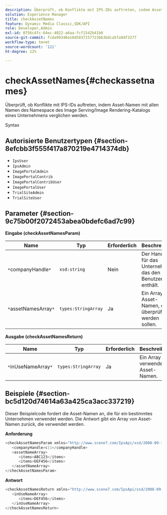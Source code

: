 ```yaml
---
description: Überprüft, ob Konflikte mit IPS-IDs auftreten, indem Asset-Namen mit allen Namen des Namespace des Image Serving/Image Rendering-Katalogs eines Unternehmens verglichen werden.
solution: Experience Manager
title: checkAssetNames
feature: Dynamic Media Classic,SDK/API
role: Developer,Admin
exl-id: 0756c4fc-64ec-4022-a6aa-fcf1542b41b0
source-git-commit: fcda99340a18d5037157723bb3bdca5fa9df3277
workflow-type: tm+mt
source-wordcount: '121'
ht-degree: 12%

---
```


# checkAssetNames{#checkassetnames}

Überprüft, ob Konflikte mit IPS-IDs auftreten, indem Asset-Namen mit allen Namen des Namespace des Image Serving/Image Rendering-Katalogs eines Unternehmens verglichen werden.

Syntax

## Autorisierte Benutzertypen {#section-8efcbb3f555f417a870219e4714374db}

* `IpsUser`
* `IpsAdmin`
* `ImagePortalAdmin`
* `ImagePortalContrib`
* `ImagePortalContribUser`
* `ImagePortalUser`
* `TrialSiteAdmin`
* `TrialSiteUser`

## Parameter {#section-9c75b00f2072453abea0bdefc6ad7c99}

**Eingabe (checkAssetNamesParam)**

| Name | Typ | Erforderlich | Beschreibung |
|---|---|---|---|
| `*`companyHandle`*` | `xsd:string` | Nein | Der Handle für das Unternehmen, das den Benutzer enthält. |
| `*`assetNamesArray`*` | `types:StringArray` | Ja | Ein Array von Asset-Namen, die überprüft werden sollen. |

**Ausgabe (checkAssetNamesReturn)**

| Name | Typ | Erforderlich | Beschreibung |
|---|---|---|---|
| `*`inUseNameArray`*` | `types:StringArray` | Ja | Ein Array der verwendeten Asset-Namen. |

## Beispiele {#section-bc5d120d74614a63a425ca3acc337219}

Dieser Beispielcode fordert die Asset-Namen an, die für ein bestimmtes Unternehmen verwendet werden. Die Antwort gibt ein Array von Asset-Namen zurück, die verwendet werden.

**Anforderung**

```java
<checkAssetNamesParam xmlns="http://www.scene7.com/IpsApi/xsd/2008-09-10">
   <companyHandle>c|1</companyHandle>
   <assetNameArray>
      <items>ABC123</items>
      <items>DEF456</items>
   </assetNameArray>
</checkAssetNamesParam>
```

**Antwort**

```java
<checkAssetNamesReturn xmlns="http://www.scene7.com/IpsApi/xsd/2008-09-10">
   <inUseNameArray>
      <items>DEF456</items>
   </inUseNameArray>
</checkAssetNamesReturn>
```

